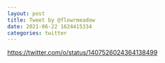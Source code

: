 ```yaml
--- 
layout: post 
title: Tweet by @flowrmeadow 
date: 2021-06-22 1624415334 
categories: twitter 
--- 
```

https://twitter.com/o/status/1407526024364138499
